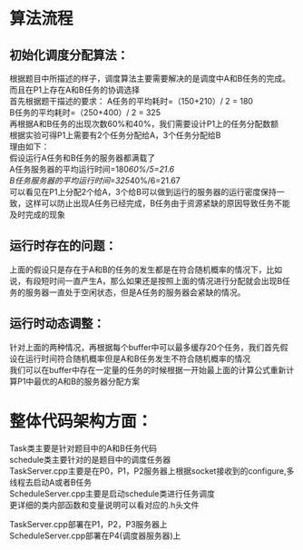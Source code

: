 # 算法流程
## 初始化调度分配算法：
根据题目中所描述的样子，调度算法主要需要解决的是调度中A和B任务的完成。而且在P1上存在A和B任务的协调选择  
首先根据题干描述的要求： 
A任务的平均耗时=（150+210）/ 2 = 180  
B任务的平均耗时=（250+400）/ 2 = 325  
再根据A和B任务的出现次数60%和40%，我们需要设计P1上的任务分配数额   
根据实验可得P1上需要有2个任务分配给A，3个任务分配给B   
理由如下：  
假设运行A任务和B任务的服务器都满载了  
A任务服务器的平均运行时间=180*60%/5=21.6  
B任务服务器的平均运行时间=325*40%/6=21.67    
可以看见在P1上分配2个给A，3个给B可以做到运行的服务器的运行密度保持一致，这样可以防止出现A任务已经完成，B任务由于资源紧缺的原因导致任务不能及时完成的现象    



## 运行时存在的问题：
上面的假设只是存在于A和B的任务的发生都是在符合随机概率的情况下，比如说，有段短时间一直产生A，那么如果还是按照上面的情况进行分配就会出现B任务的服务器一直处于空闲状态，但是A任务的服务器会紧缺的情况。  



## 运行时动态调整：
针对上面的两种情况，再根据每个buffer中可以最多缓存20个任务，我们首先假设在运行时间符合随机概率但是A和B任务发生不符合随机概率的情况  
我们可以在buffer中存在一定量的任务的时候根据一开始最上面的计算公式重新计算P1中最优的A和B的服务器分配方案  


# 整体代码架构方面：
Task类主要是针对题目中的A和B任务代码  
schedule类主要针对的是题目中的调度任务器  
TaskServer.cpp主要是在P0，P1，P2服务器上根据socket接收到的configure,多线程去启动A或者B任务  
ScheduleServer.cpp主要是启动schedule类进行任务调度  
更详细的类内部函数和变量说明可以看对应的.h头文件  

TaskServer.cpp部署在P1，P2，P3服务器上  
ScheduleServer.cpp部署在P4(调度器服务器)上  
